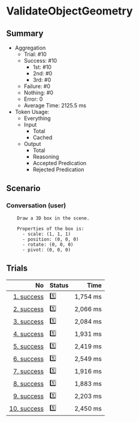 # ValidateObjectGeometry
## Summary
  - Aggregation
    - Trial: #10
    - Success: #10
      - 1st: #10
      - 2nd: #0
      - 3rd: #0
    - Failure: #0
    - Nothing: #0
    - Error: 0
    - Average Time: 2125.5 ms
  - Token Usage:
    - Everything
    - Input
      - Total
      - Cached
    - Output
      - Total
      - Reasoning
      - Accepted Predication
      - Rejected Predication

## Scenario
### Conversation (user)

        Draw a 3D box in the scene.

        Properties of the box is:
          - scale: (1, 1, 1)
          - position: (0, 0, 0)
          - rotate: (0, 0, 0)
          - pivot: (0, 0, 0)
      

## Trials
No | Status | Time
---:|:-------|------:
[1. success](./trials/1.success.json) | 1️⃣ | 1,754 ms
[2. success](./trials/2.success.json) | 1️⃣ | 2,066 ms
[3. success](./trials/3.success.json) | 1️⃣ | 2,084 ms
[4. success](./trials/4.success.json) | 1️⃣ | 1,931 ms
[5. success](./trials/5.success.json) | 1️⃣ | 2,419 ms
[6. success](./trials/6.success.json) | 1️⃣ | 2,549 ms
[7. success](./trials/7.success.json) | 1️⃣ | 1,916 ms
[8. success](./trials/8.success.json) | 1️⃣ | 1,883 ms
[9. success](./trials/9.success.json) | 1️⃣ | 2,203 ms
[10. success](./trials/10.success.json) | 1️⃣ | 2,450 ms